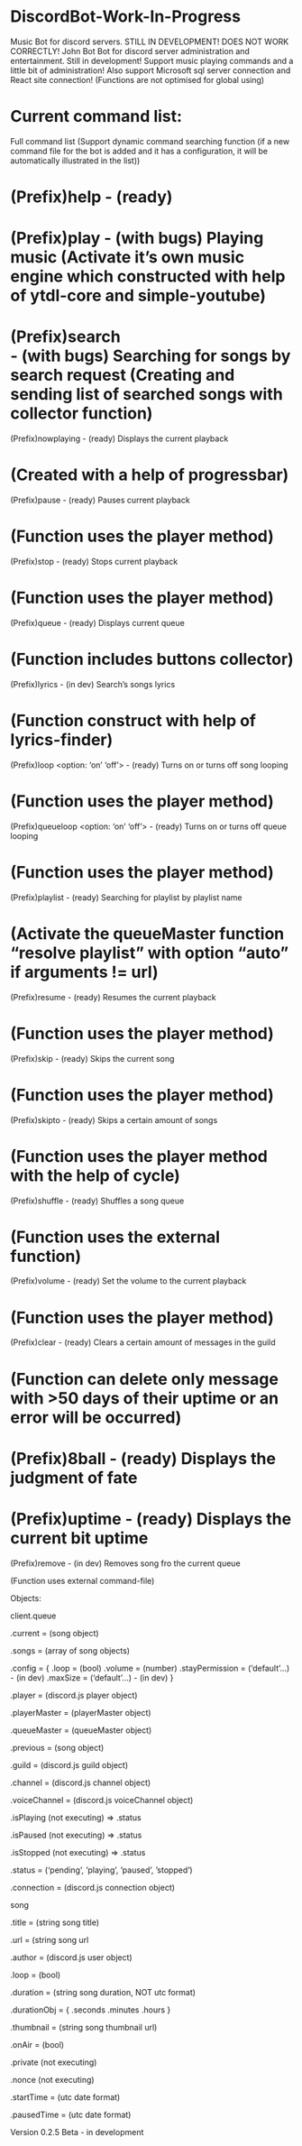 # DiscordBot-Work-In-Progress
Music Bot for discord servers. STILL IN DEVELOPMENT! DOES NOT WORK CORRECTLY!
John Bot
Bot for discord server administration and entertainment. 
Still in development!
Support music playing commands and a little bit of administration! 
Also support Microsoft sql server connection and React site connection! (Functions are not optimised for global using) 

Current command list:
=============================
Full command list
(Support dynamic command searching function (if a new command file for the bot is added and it has a configuration, it will be automatically illustrated in the list))

(Prefix)help - (ready)
=============================
(Prefix)play <Song Name> - (with bugs)
Playing music
(Activate it’s own music engine which constructed with help of ytdl-core and simple-youtube)
=============================
(Prefix)search <Search Request> - (with bugs)
Searching for songs by search request
(Creating and sending list of searched songs with collector function)
=============================
(Prefix)nowplaying - (ready)
Displays the current playback 

(Created with a help of progressbar)
=============================
(Prefix)pause - (ready)
Pauses current playback 

(Function uses the player method)
=============================
(Prefix)stop - (ready)
Stops current playback 

(Function uses the player method)
=============================
(Prefix)queue - (ready)
Displays current queue 

(Function includes buttons collector)
=============================
(Prefix)lyrics - (in dev)
 Search’s songs lyrics 

(Function construct with help of lyrics-finder)
=============================
(Prefix)loop <option: ‘on’ ‘off’> - (ready)
Turns on or turns off song looping

(Function uses the player method)
=============================
(Prefix)queueloop <option: ‘on’ ‘off’> - (ready)
Turns on or turns off queue looping

(Function uses the player method) 
=============================
(Prefix)playlist <playlist name> - (ready)
Searching for playlist by playlist name

(Activate the queueMaster function “resolve playlist” with option “auto” if arguments != url) 
=============================
(Prefix)resume - (ready)
Resumes the current playback

(Function uses the player method) 
=============================
(Prefix)skip - (ready)
Skips the current song

(Function uses the player method) 
=============================
(Prefix)skipto <number> - (ready)
Skips a certain amount of songs

(Function uses the player method with the help of cycle) 
=============================
(Prefix)shuffle - (ready)
Shuffles a song queue

(Function uses the external function) 
=============================
(Prefix)volume - (ready)
Set the volume to the current playback

(Function uses the player method) 
=============================
(Prefix)clear - (ready)
Clears a certain amount of messages in the guild

(Function can delete only message with >50 days of their uptime or an error will be occurred) 
=============================
(Prefix)8ball - (ready)
Displays the judgment of fate
=============================
(Prefix)uptime - (ready)
Displays the current bit uptime 
=============================
(Prefix)remove - (in dev)
Removes song fro the current queue 

(Function uses external command-file)



Objects:
 
client.queue
 
.current = (song object)
 
.songs = (array of song objects)
 
.config = {
.loop = (bool)
.volume = (number)
.stayPermission = (‘default’…) - (in dev)
.maxSize = (‘default’…) - (in dev)
}
 
.player = (discord.js player object)
 
.playerMaster = (playerMaster object)
 
.queueMaster = (queueMaster object)
 
.previous = (song object)
 
.guild = (discord.js guild object)
 
.channel = (discord.js channel object)
 
.voiceChannel = (discord.js voiceChannel object)
 
.isPlaying (not executing) => .status
 
.isPaused (not executing) => .status
 
.isStopped (not executing) => .status
 
.status = (‘pending’, ’playing’, ’paused’, ’stopped’)
 
.connection = (discord.js connection object)

song
 
.title = (string song title)
 
.url = (string song url
 
.author = (discord.js user object)
 
.loop = (bool)
 
.duration = (string song duration, NOT utc format)
 
.durationObj = {
.seconds
.minutes
.hours
}
 
.thumbnail = (string song thumbnail url)
 
.onAir = (bool)
 
.private (not executing)
 
.nonce (not executing)
 
.startTime = (utc date format)
 
.pausedTime = (utc date format)

 
 
Version 0.2.5 Beta - in development
